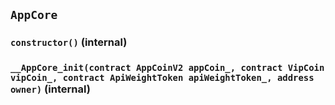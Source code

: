## `AppCore`






### `constructor()` (internal)





### `__AppCore_init(contract AppCoinV2 appCoin_, contract VipCoin vipCoin_, contract ApiWeightToken apiWeightToken_, address owner)` (internal)








